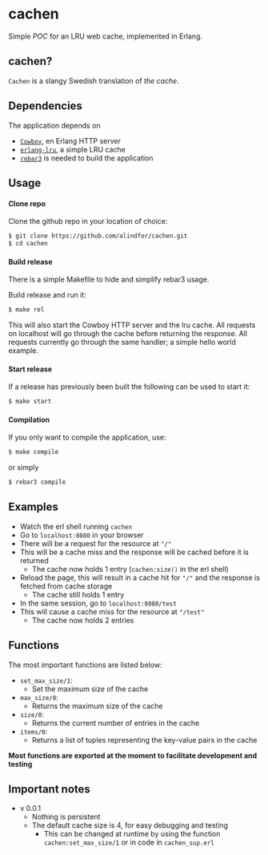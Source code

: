 # cachen

Simple *POC* for an LRU web cache, implemented in Erlang. 

## cachen?

`Cachen` is a slangy Swedish translation of *the cache*.

## Dependencies 

The application depends on 
 * [`Cowboy`](https://github.com/ninenines/cowboy), en Erlang HTTP server
 * [`erlang-lru`](https://github.com/barrel-db/erlang-lru), a simple LRU cache
 * [`rebar3`](https://www.rebar3.org/) is needed to build the application
 
## Usage
#### Clone repo
Clone the github repo in your location of choice:
```bash
$ git clone https://github.com/alindfor/cachen.git
$ cd cachen
```

#### Build release
There is a simple Makefile to hide and simplify rebar3 usage.<br>

Build release and run it:
```bash
$ make rel
```
This will also start the Cowboy HTTP server and the lru cache. 
All requests on localhost will go through the cache before returning the response. All requests currently go through the same handler; a simple hello world example.
#### Start release
If a release has previously been built the following can be used to start it:
```bash
$ make start
```

#### Compilation
If you only want to compile the application, use:
```bash
$ make compile 
```
or simply
```bash
$ rebar3 compile
```

## Examples 

* Watch the erl shell running `cachen` 
* Go to `localhost:8080` in your browser 
* There will be a request for the resource at `"/"`
* This will be a cache miss and the response will be cached before it is returned
    * The cache now holds 1 entry (`cachen:size()` in the erl shell)
* Reload the page, this will result in a cache hit for `"/"` and the response is fetched from cache storage
    * The cache still holds 1 entry
* In the same session, go to `localhost:8080/test`
* This will cause a cache miss for the resource at `"/test"`
    * The cache now holds 2 entries

## Functions
The most important functions are listed below:
* `set_max_size/1`:
    * Set the maximum size of the cache
* `max_size/0`:
    * Returns the maximum size of the cache
* `size/0`:
    * Returns the current number of entries in the cache
* `items/0`:
    * Returns a list of tuples representing the key-value pairs in the cache

**Most functions are exported at the moment to facilitate development and testing**
## Important notes 
* v 0.0.1
    * Nothing is persistent
    * The default cache size is 4, for easy debugging and testing
        * This can be changed at runtime by using the function `cachen:set_max_size/1` or in code in `cachen_sup.erl`

